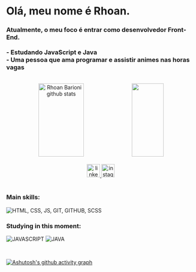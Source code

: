 <h1 align="left">Olá, meu nome é Rhoan.</h1>

<h3 align="left">Atualmente, o meu foco é entrar como desenvolvedor Front-End.<br><br>  - Estudando JavaScript e Java<br>  - Uma pessoa que ama programar e assistir animes nas horas vagas</h3>

<br>

<div align="center">  
  <img width="49%" height="195px" src="https://github-readme-stats.vercel.app/api?username=rhoanbarioni&show_icons=true&count_private=true&hide_border=true&title_color=58a6ff&icon_color=1f6feb&text_color=c9d1d9&bg_color=0d1117" alt="Rhoan Barioni github stats" /> 
  <img width="41%" height="195px" src="https://github-readme-stats.vercel.app/api/top-langs/?username=rhoanbarioni&layout=compact&hide_border=true&title_color=58a6ff&text_color=c9d1d9&bg_color=0d1117" />
</div>

<br>

<div align="center">
   <!--<a href = "mailto:cmp.1a." target="_blank"> <img src="https://img.shields.io/badge/Gmail-D14836?style=for-the-badge&logo=gmail&logoColor=white" height="35"></a>-->
  <a href="https://www.linkedin.com/in/rhoanbarioni/" target="_blank">
    <img src="https://img.shields.io/badge/LinkedIn-0077B5?style=for-the-badge&logo=linkedin&logoColor=white" height="35" alt="linkedin logo" target="_blank"/>
  </a>
  <a href="https://www.instagram.com/rhoanbarioni.dev/" target="_blank">
    <img src="https://img.shields.io/badge/Instagram-E4405F?style=for-the-badge&logo=instagram&logoColor=white" height="35" alt="instagram logo" target="_blank"/>
  </a>
</div>

<br>

### Main skills:
<!--
![HTML](https://img.shields.io/badge/HTML5-E34F26?style=for-the-badge&logo=html5&logoColor=white)&nbsp;
![CSS](https://img.shields.io/badge/CSS3-1572B6?style=for-the-badge&logo=css3&logoColor=white)&nbsp;
![JAVASCRIPT](https://img.shields.io/badge/JavaScript-F7DF1E?style=for-the-badge&logo=javascript&logoColor=black)&nbsp;
![GIT](https://img.shields.io/badge/GIT-E44C30?style=for-the-badge&logo=git&logoColor=white)&nbsp;
-->
![HTML, CSS, JS, GIT, GITHUB, SCSS](https://skillicons.dev/icons?i=html,css,js,git,github,scss)


### Studying in this moment:
![JAVASCRIPT](https://skillicons.dev/icons?i=js)
![JAVA](https://skillicons.dev/icons?i=java)

<br>

[![Ashutosh's github activity graph](https://github-readme-activity-graph.vercel.app/graph?username=rhoanbarioni&bg_color=000000&color=ffffff&line=ffffff&point=8c00ff&area=true&hide_border=true)](https://github.com/ashutosh00710/github-readme-activity-graph)
